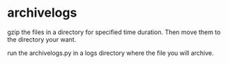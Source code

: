 archivelogs
===========

gzip the files in a directory for specified time duration. Then move them to the directory your want.

run the archivelogs.py in a logs directory where the file you will archive.
